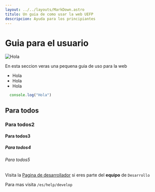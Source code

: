```yaml
---
layout: ../../layouts/MarkDown.astro
titulo: Un guia de como usar la web UEFP
descripcion: Ayuda para los principiantes
---
```


# Guia para el usuario

![Hola](/imgs/programacion.jpeg)

En esta seccion veras una pequena guia de uso para la web

- Hola
- Hola
- Hola

```js
  console.log("Hola")
```

## Para todos

### Para todos2

#### Para todos3

##### Para todos4

###### Para todos5

Visita la [Pagina de desarrollador](/videos/test.mp4) si eres parte del **equipo** de `Desarrollo`

Para mas visita `/es/help/develop`
